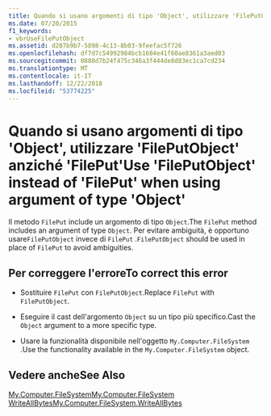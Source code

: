 ```yaml
---
title: Quando si usano argomenti di tipo 'Object', utilizzare 'FilePutObject' anziché 'FilePut'
ms.date: 07/20/2015
f1_keywords:
- vbrUseFilePutObject
ms.assetid: d207b9b7-5898-4c13-8b03-9feefac5f726
ms.openlocfilehash: df7d7c54992984bcb1684e41f60ae8361a3aed03
ms.sourcegitcommit: 0888d7b24f475c346a3f444de8d83ec1ca7cd234
ms.translationtype: MT
ms.contentlocale: it-IT
ms.lasthandoff: 12/22/2018
ms.locfileid: "53774225"
---
```

# <a name="use-fileputobject-instead-of-fileput-when-using-argument-of-type-object"></a><span data-ttu-id="3baa7-102">Quando si usano argomenti di tipo 'Object', utilizzare 'FilePutObject' anziché 'FilePut'</span><span class="sxs-lookup"><span data-stu-id="3baa7-102">Use 'FilePutObject' instead of 'FilePut' when using argument of type 'Object'</span></span>
<span data-ttu-id="3baa7-103">Il metodo `FilePut` include un argomento di tipo `Object`.</span><span class="sxs-lookup"><span data-stu-id="3baa7-103">The `FilePut` method includes an argument of type `Object`.</span></span> <span data-ttu-id="3baa7-104">Per evitare ambiguità, è opportuno usare`FilePutObject` invece di `FilePut` .</span><span class="sxs-lookup"><span data-stu-id="3baa7-104">`FilePutObject` should be used in place of `FilePut` to avoid ambiguities.</span></span>  
  
## <a name="to-correct-this-error"></a><span data-ttu-id="3baa7-105">Per correggere l'errore</span><span class="sxs-lookup"><span data-stu-id="3baa7-105">To correct this error</span></span>  
  
-   <span data-ttu-id="3baa7-106">Sostituire `FilePut` con `FilePutObject`.</span><span class="sxs-lookup"><span data-stu-id="3baa7-106">Replace `FilePut` with `FilePutObject`.</span></span>  
  
-   <span data-ttu-id="3baa7-107">Eseguire il cast dell'argomento `Object` su un tipo più specifico.</span><span class="sxs-lookup"><span data-stu-id="3baa7-107">Cast the `Object` argument to a more specific type.</span></span>  
  
-   <span data-ttu-id="3baa7-108">Usare la funzionalità disponibile nell'oggetto `My.Computer.FileSystem` .</span><span class="sxs-lookup"><span data-stu-id="3baa7-108">Use the functionality available in the `My.Computer.FileSystem` object.</span></span>  
  
## <a name="see-also"></a><span data-ttu-id="3baa7-109">Vedere anche</span><span class="sxs-lookup"><span data-stu-id="3baa7-109">See Also</span></span>  
   
 [<span data-ttu-id="3baa7-110">My.Computer.FileSystem</span><span class="sxs-lookup"><span data-stu-id="3baa7-110">My.Computer.FileSystem</span></span>](xref:Microsoft.VisualBasic.FileIO.FileSystem)  
 [<span data-ttu-id="3baa7-111">WriteAllBytes</span><span class="sxs-lookup"><span data-stu-id="3baa7-111">My.Computer.FileSystem.WriteAllBytes</span></span>](xref:Microsoft.VisualBasic.MyServices.FileSystemProxy.WriteAllBytes%2A)
